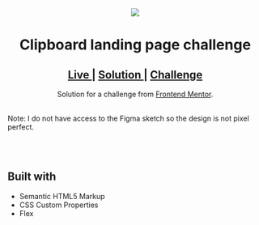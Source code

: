 <div align="center">
<img src="https://res.cloudinary.com/dz209s6jk/image/upload/q_auto:good,w_900/Challenges/xiydlw7ggmnfnldlflit.jpg"></img>
</div>

<h1 align="center">Clipboard landing page challenge</h1>

<div align="center">
  <h2>
    <a href="https://abdulrahmanfe.github.io/Challenge_Num_13/" target="_blank">
      Live
    </a>
    <span> | </span>
    <a href="https://www.frontendmentor.io/solutions/responsive-clipboard-landing-page-component-html5-and-css3-M8eSgPDqu" target="_blank">
      Solution
    </a>
   <span> | </span>
    <a href="https://www.frontendmentor.io/challenges/clipboard-landing-page-5cc9bccd6c4c91111378ecb9" target="_blank">
      Challenge
    </a>
  </h2>
</div>
<div align="center">
   Solution for a challenge from <a href="https://www.frontendmentor.io/" target="_blank">Frontend Mentor</a>.
</div>
<br />
<p>Note: I do not have access to the Figma sketch so the design is not pixel perfect.</p>
<br />
<br />
<h2>Built with</h2>

- Semantic HTML5 Markup
- CSS Custom Properties
- Flex

